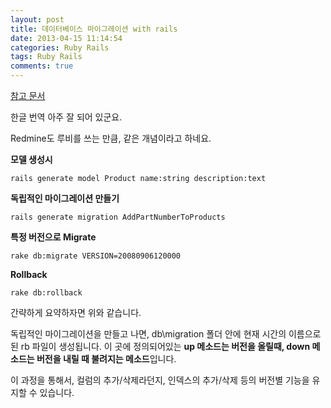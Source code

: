 ```yaml
---
layout: post
title: 데이터베이스 마이그레이션 with rails
date: 2013-04-15 11:14:54
categories: Ruby Rails
tags: Ruby Rails
comments: true
---
```


[참고 문서](http://rubykr.github.io/rails_guides/migrations.html)

한글 번역 아주 잘 되어 있군요.

Redmine도 루비를 쓰는 만큼, 같은 개념이라고 하네요. 

**모델 생성시**

    rails generate model Product name:string description:text

**독립적인 마이그레이션 만들기**

    rails generate migration AddPartNumberToProducts

**특정 버전으로 Migrate**
    
    rake db:migrate VERSION=20080906120000

**Rollback**

    rake db:rollback


간략하게 요약하자면 위와 같습니다.

독립적인 마이그레이션을 만들고 나면, db\migration 폴더 안에 현재 시간의 이름으로 된 rb 파일이 생성됩니다.
이 곳에 정의되어있는 **up 메소드는 버전을 올릴때, down 메소드는 버전을 내릴 때 불려지는 메소드**입니다.

이 과정을 통해서, 컬럼의 추가/삭제라던지, 인덱스의 추가/삭제 등의 버전별 기능을 유지할 수 있습니다.